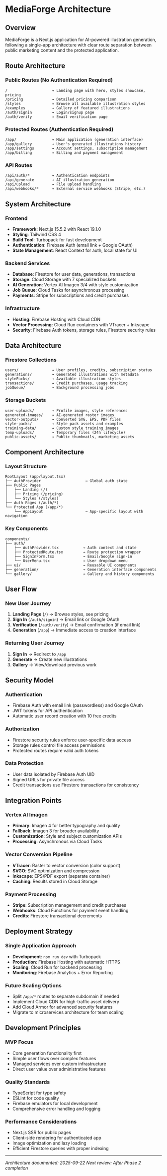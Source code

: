 # MediaForge Architecture

## Overview
MediaForge is a Next.js application for AI-powered illustration generation, following a single-app architecture with clear route separation between public marketing content and the protected application.

## Route Architecture

### Public Routes (No Authentication Required)
```
/                    → Landing page with hero, styles showcase, pricing
/pricing             → Detailed pricing comparison
/styles              → Browse all available illustration styles
/examples            → Gallery of featured illustrations
/auth/signin         → Login/signup page
/auth/verify         → Email verification page
```

### Protected Routes (Authentication Required)
```
/app/                → Main application (generation interface)
/app/gallery         → User's generated illustrations history
/app/settings        → Account settings, subscription management
/app/billing         → Billing and payment management
```

### API Routes
```
/api/auth/*          → Authentication endpoints
/api/generate        → AI illustration generation
/api/upload          → File upload handling
/api/webhooks/*      → External service webhooks (Stripe, etc.)
```

## System Architecture

### Frontend
- **Framework**: Next.js 15.5.2 with React 19.1.0
- **Styling**: Tailwind CSS 4
- **Build Tool**: Turbopack for fast development
- **Authentication**: Firebase Auth (email link + Google OAuth)
- **State Management**: React Context for auth, local state for UI

### Backend Services
- **Database**: Firestore for user data, generations, transactions
- **Storage**: Cloud Storage with 7 specialized buckets
- **AI Generation**: Vertex AI Imagen 3/4 with style customization
- **Job Queue**: Cloud Tasks for asynchronous processing
- **Payments**: Stripe for subscriptions and credit purchases

### Infrastructure
- **Hosting**: Firebase Hosting with Cloud CDN
- **Vector Processing**: Cloud Run containers with VTracer + Inkscape
- **Security**: Firebase Auth tokens, storage rules, Firestore security rules

## Data Architecture

### Firestore Collections
```
users/               → User profiles, credits, subscription status
generations/         → Generated illustrations with metadata
stylePacks/          → Available illustration styles
transactions/        → Credit purchases, usage tracking
jobQueue/            → Background processing jobs
```

### Storage Buckets
```
user-uploads/        → Profile images, style references
generated-images/    → AI-generated raster images
vector-outputs/      → Converted SVG, EPS, PDF files
style-packs/         → Style pack assets and examples
training-data/       → Custom style training images
temp-uploads/        → Temporary files (24h lifecycle)
public-assets/       → Public thumbnails, marketing assets
```

## Component Architecture

### Layout Structure
```
RootLayout (app/layout.tsx)
├── AuthProvider                    → Global auth state
├── Public Pages
│   ├── Landing (/)
│   ├── Pricing (/pricing)
│   └── Styles (/styles)
├── Auth Pages (/auth/*)
└── Protected App (/app/*)
    └── AppLayout                   → App-specific layout with navigation
```

### Key Components
```
components/
├── auth/
│   ├── AuthProvider.tsx           → Auth context and state
│   ├── ProtectedRoute.tsx         → Route protection wrapper
│   ├── SignInForm.tsx             → Email/Google sign-in
│   └── UserMenu.tsx               → User dropdown menu
├── ui/                            → Reusable UI components
├── generation/                    → Generation interface components
└── gallery/                       → Gallery and history components
```

## User Flow

### New User Journey
1. **Landing Page** (`/`) → Browse styles, see pricing
2. **Sign In** (`/auth/signin`) → Email link or Google OAuth
3. **Verification** (`/auth/verify`) → Email confirmation (if email link)
4. **Generation** (`/app`) → Immediate access to creation interface

### Returning User Journey
1. **Sign In** → Redirect to `/app`
2. **Generate** → Create new illustrations
3. **Gallery** → View/download previous work

## Security Model

### Authentication
- Firebase Auth with email link (passwordless) and Google OAuth
- JWT tokens for API authentication
- Automatic user record creation with 10 free credits

### Authorization
- Firestore security rules enforce user-specific data access
- Storage rules control file access permissions
- Protected routes require valid auth tokens

### Data Protection
- User data isolated by Firebase Auth UID
- Signed URLs for private file access
- Credit transactions use Firestore transactions for consistency

## Integration Points

### Vertex AI Imagen
- **Primary**: Imagen 4 for better typography and quality
- **Fallback**: Imagen 3 for broader availability
- **Customization**: Style and subject customization APIs
- **Processing**: Asynchronous via Cloud Tasks

### Vector Conversion Pipeline
- **VTracer**: Raster to vector conversion (color support)
- **SVGO**: SVG optimization and compression
- **Inkscape**: EPS/PDF export (separate container)
- **Caching**: Results stored in Cloud Storage

### Payment Processing
- **Stripe**: Subscription management and credit purchases
- **Webhooks**: Cloud Functions for payment event handling
- **Credits**: Firestore transactional decrements

## Deployment Strategy

### Single Application Approach
- **Development**: `npm run dev` with Turbopack
- **Production**: Firebase Hosting with automatic HTTPS
- **Scaling**: Cloud Run for backend processing
- **Monitoring**: Firebase Analytics + Error Reporting

### Future Scaling Options
- Split `/app/*` routes to separate subdomain if needed
- Implement Cloud CDN for high-traffic asset delivery
- Add Cloud Armor for advanced security features
- Migrate to microservices architecture for team scaling

## Development Principles

### MVP Focus
- Core generation functionality first
- Simple user flows over complex features
- Managed services over custom infrastructure
- Direct user value over administrative features

### Quality Standards
- TypeScript for type safety
- ESLint for code quality
- Firebase emulators for local development
- Comprehensive error handling and logging

### Performance Considerations
- Next.js SSR for public pages
- Client-side rendering for authenticated app
- Image optimization and lazy loading
- Efficient Firestore queries with proper indexing

---

*Architecture documented: 2025-09-22*
*Next review: After Phase 2 completion*